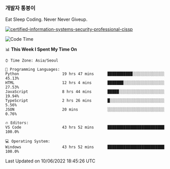 ### 개발자 통붕이
Eat Sleep Coding.
Never Never Giveup.

[![certified-information-systems-security-professional-cissp](https://user-images.githubusercontent.com/44606727/157613689-acd84ec6-5f8f-4e79-89d9-a8d51f033634.png)](https://www.credly.com/badges/f394a010-85a0-450b-9136-8043af01d71c/public_url)

<!--START_SECTION:waka-->
![Code Time](http://img.shields.io/badge/Code%20Time-0%20secs-blue)

📊 **This Week I Spent My Time On** 

```text
⌚︎ Time Zone: Asia/Seoul

💬 Programming Languages: 
Python                   19 hrs 47 mins      ███████████░░░░░░░░░░░░░░   45.13% 
HTML                     12 hrs 4 mins       ███████░░░░░░░░░░░░░░░░░░   27.53% 
JavaScript               8 hrs 44 mins       █████░░░░░░░░░░░░░░░░░░░░   19.94% 
TypeScript               2 hrs 26 mins       █░░░░░░░░░░░░░░░░░░░░░░░░   5.56% 
JSON                     20 mins             ░░░░░░░░░░░░░░░░░░░░░░░░░   0.76%

🔥 Editors: 
VS Code                  43 hrs 52 mins      █████████████████████████   100.0%

💻 Operating System: 
Windows                  43 hrs 52 mins      █████████████████████████   100.0%

```


 Last Updated on 10/06/2022 18:45:26 UTC
<!--END_SECTION:waka-->
